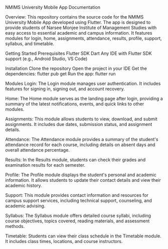 NMIMS University Mobile App Documentation

Overview:
This repository contains the source code for the NMIMS University Mobile App developed using Flutter. The app is designed to provide students of Narsee Monjee Institute of Management Studies with easy access to essential academic and campus information. It features modules for login, home, assignments, attendance, results, profile, support, syllabus, and timetable.

Getting Started
Prerequisites
Flutter SDK
Dart
Any IDE with Flutter SDK support (e.g., Android Studio, VS Code)

Installation
Clone the repository
Open the project in your IDE
Get the dependencies: flutter pub get
Run the app: flutter run


Modules
Login:
The Login module manages user authentication. It includes features for signing in, signing out, and account recovery.

Home:
The Home module serves as the landing page after login, providing a summary of the latest notifications, events, and quick links to other modules.

Assignments:
This module allows students to view, download, and submit assignments. It includes due dates, submission status, and assignment details.

Attendance:
The Attendance module provides a summary of the student's attendance record for each course, including details on absent days and overall attendance percentage.

Results:
In the Results module, students can check their grades and examination results for each semester.

Profile:
The Profile module displays the student's personal and academic information. It allows students to update their contact details and view their academic history.

Support:
This module provides contact information and resources for campus support services, including technical support, counseling, and academic advising.

Syllabus:
The Syllabus module offers detailed course syllabi, including course objectives, topics covered, reading materials, and assessment methods.

Timetable:
Students can view their class schedule in the Timetable module. It includes class times, locations, and course instructors.
